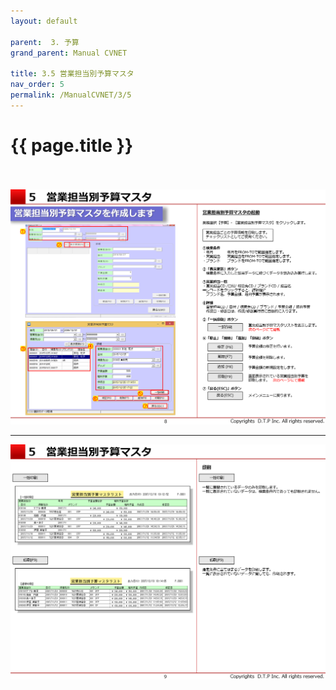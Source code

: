 ```yaml
---
layout: default

parent:  3. 予算
grand_parent: Manual CVNET

title: 3.5 営業担当別予算マスタ
nav_order: 5
permalink: /ManualCVNET/3/5
---
```


# {{ page.title }} <br/><br/>

<a href="/img/Yosan/Y9.PNG" target="_blank">
<img src="/img/Yosan/Y9.PNG" alt="login image"></a>

---

<a href="/img/Yosan/Y10.PNG" target="_blank">
<img src="/img/Yosan/Y10.PNG" alt="login image"></a>